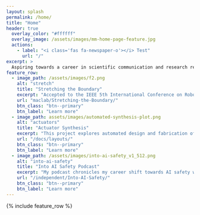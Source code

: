 ```yaml
---
layout: splash
permalink: /home/
title: "Home"
header: true
  overlay_color: "#ffffff"
  overlay_image: /assets/images/mm-home-page-feature.jpg
  actions:
    - label: "<i class='fas fa-newspaper-o'></i> Test"
      url: "/"
excerpt: >
  Aspiring towards a career in scientific communication and research regarding transformative technologies.
feature_row:
  - image_path: /assets/images/f2.png
    alt: "stretch"
    title: "Stretching the Boundary"
    excerpt: "Accepted to the IEEE 5th International Conference on Robotics, this paper explores the value of using shell finite elements for soft actuator simulation."
    url: "maclab/Stretching-the-Boundary/"
    btn_class: "btn--primary"
    btn_label: "Learn more"
  - image_path: assets/images/automated-synthesis-plot.png
    alt: "actuators"
    title: "Actuator Synthesis"
    excerpt: "This project explores automated design and fabrication of bending pneumatic actuators, and was accepted to the IEEE 5th International Conference on Robotics."
    url: "/docs/layouts/"
    btn_class: "btn--primary"
    btn_label: "Learn more"
  - image_path: /assets/images/into-ai-safety_v1_512.png
    alt: "into-ai-safety"
    title: "Into AI Safety Podcast"
    excerpt: "My podcast chronicles my career shift towards AI safety with the goal of generating content that can help others do the same."
    url: "/independent/Into-AI-Safety/"
    btn_class: "btn--primary"
    btn_label: "Learn more"  
---
```


{% include feature_row %}